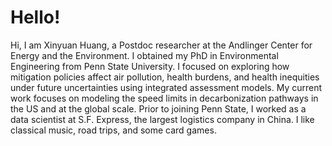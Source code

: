 # Hello! 

Hi, I am Xinyuan Huang, a Postdoc researcher at the Andlinger Center for Energy and the Environment. I obtained my PhD in Environmental Engineering from Penn State University. I focused on exploring how mitigation policies affect air pollution, health burdens, and health inequities under future uncertainties using integrated assessment models. My current work focuses on modeling the speed limits in decarbonization pathways in the US and at the global scale. Prior to joining Penn State, I worked as a data scientist at S.F. Express, the largest logistics company in China. I like classical music, road trips, and some card games.

<!---
vxhuang/vxhuang is a ✨ special ✨ repository because its `README.md` (this file) appears on your GitHub profile.
You can click the Preview link to take a look at your changes.
--->
